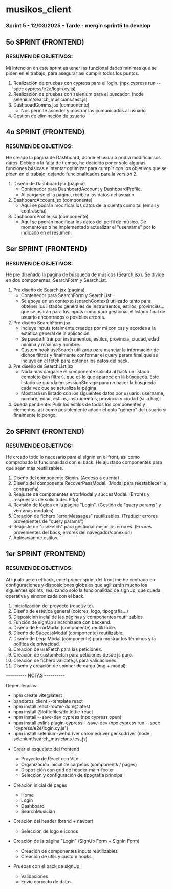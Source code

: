 # musikos_client
### Sprint 5 - 12/03/2025 - Tarde - mergin sprint5 to develop

## 5o SPRINT (FRONTEND)

### RESUMEN DE OBJETIVOS:

Mi intención en este sprint es tener las funcionalidades mínimas que se piden en el trabajo, para asegurar así cumplir todos los puntos.

1. Realización de pruebas con cypress para el login.
    (npx cypress run --spec cypress/e2e/login.cy.js)
2. Realización de pruebas con selenium para el buscador.
    (node selenium/search_musicians.test.js)
3. DashboadComms.jsx (componente)
    - Nos permite acceder y mostrar los comunicados al usuario
4. Gestión de eliminación de usuario

## 4o SPRINT (FRONTEND)

### RESUMEN DE OBJETIVOS:

He creado la página de Dashboard, donde el usuario podrá modificar sus datos. Debido a la falta de tiempo, he decidido poner solo algunas funciones básicas e intentar optimizar para cumplir con los objetivos que se piden en el trabajo, dejando funcionalidades para la versión 2.

1. Diseño de Dashboard.jsx (página)
    * Contenedor para DashboardAccount y DashboardProfile.
    * Al cargarse el la página, recibirá los datos del usuario.
2. DashboardAccount.jsx (componente)
    * Aquí se podrán modificar los datos de la cuenta como tal (email y contraseña)
3. DashboardProfile.jsx (componente)
    * Aquí se podrán modificar los datos del perfil de músico. De momento solo he implementado actualizar el "username" por lo indicado en el resumen.

## 3er SPRINT (FRONTEND)

### RESUMEN DE OBJETIVOS:

He pre diseñado la página de búsqueda de músicos (Search.jsx). Se divide en dos componentes: SearchForm y SearchList.

1. Pre diseño de Search.jsx (página)
    * Contenedor para SearchForm y SearchList.
    * Se apoya en un contexto (searchContext) utilizado tanto para obtener los listados generales de instrumentos, estilos, provincias... que se usarán para los inputs como para gestionar el listado final de usuario encontrados o posibles errores.
2. Pre diseño SearchForm.jsx 
    * Incluye inputs totalmente creados por mí con css y acordes a la estética general de la aplicación.
    * Se puede filtrar por instrumentos, estilos, provincia, ciudad, edad mínima y máxima y nombre.
    * Custom hook useSearch utilizado para manejar la información de dichos filtros y finalmente conformar el query param final que se incluye en el fetch para obtener los datos del back.
3. Pre diseño de SearchList.jsx
    * Nada más cargarse el componente solicita al back un listado completo (sin filtrar), que es lo que aparece en la búsqueda. Este listado se guarda en sessionStorage para no hacer la búsqueda cada vez que se actualiza la página.
    * Mostrará un listado con los siguientes datos por usuario: username, nombre, edad, estilos, instrumentos, provincia y ciudad (si la hay).
4. Queda pendiente: Pulir los estilos de todos los componentes y elementos, así como posiblemente añadir el dato "género" del usuario si finalmente lo pongo.

## 2o SPRINT (FRONTEND)

### RESUMEN DE OBJETIVOS:

He creado todo lo necesario para el signin en el front, así como comprobado la funcionalidad con el back. He ajustado componentes para que sean más reutilizables.

1. Diseño del componente Signin.
    (Acceso a cuenta)
2. Diseño del componente RecoverPassModal.
    (Modal para reestablecer la contraseña)
3. Reajuste de componentes errorModal y succesModal.
    (Errores y respuestas de solicitudes http)
4. Revisión de lógica en la página "Login".
    (Gestión de "query params" y ventanas modales)
5. Creación de fichero "errorMessages" reutilizables.
    (Traducir errores provenientes de "query params")
6. Reajuste de "useFetch" para gestionar mejor los errores.
    (Errores provenientes del back, errores del navegador/conexión)
7. Aplicación de estilos.

## 1er SPRINT (FRONTEND)

### RESUMEN DE OBJETIVOS:

Al igual que en el back, en el primer sprint del front me he centrado en configuraciones y disposiciones globales que agilizarán mucho los siguientes sprints, realizando solo la funcionalidad de signUp, que queda operativa y sincronizada con el back.

1. Inicialización del proyecto (react/vite).
2. Diseño de estética general (colores, logo, tipografía...)
3. Disposición incial de las páginas y componentes reutilizables.
4. Función de signUp sincronizada con backend.
5. Diseño de ErrorModal (componente) reutilizable.
6. Diseño de SuccessModal (componente) reutilizable.
7. Diseño de LegalModal (componente) para mostrar los términos y la política de privacidad.
8. Creación de useFetch para las peticiones.
9. Creación de customFetch para peticiones desde js puro.
10. Creación de fichero validate.js para validaciones.
11. Diseño y creación de spinner de carga (img + modal).


---------- NOTAS ----------

Dependencias:

- npm create vite@latest 
- bandbros_client --template react
- npm install react-router-dom@latest
- npm install @lottiefiles/dotlottie-react
- npm install --save-dev cypress
    (npx cypress open)
- npm install eslint-plugin-cypress --save-dev
    (npx cypress run --spec "cypress/e2e/login.cy.js")
- npm install selenium-webdriver chromedriver geckodriver
    (node selenium/search_musicians.test.js)


* Crear el esqueleto del frontend
    - Proyecto de React con Vite
    - Organización inicial de carpetas (components / pages)
    - Disposición con grid de header-main-footer
    - Selección y configuración de tipografía principal

* Creación inicial de pages
    - Home
    - Login
    - Dashboard
    - SearchMusician

* Creación del header (brand + navbar)
    - Selección de logo e iconos

* Creación de la página "Login" (SignUp Form + SignIn Form)
    - Creación de componentes inputs reutilizables
    - Creación de utils y custom hooks

* Pruebas con el back de signUp
    - Validaciones
    - Envío correcto de datos